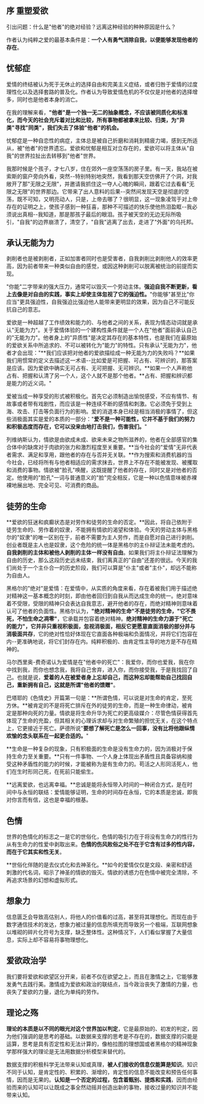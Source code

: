 ## 序 重塑爱欲

引出问题：什么是"他者"的绝对经验？远离这种经验的种种原因是什么？

作者认为纯粹之爱的最基本条件是：**一个人有勇气消除自我，以便能够发现他者的存在**。



## 忧郁症

爱情的终结被认为死于无休止的选择自由和完美主义症结，或者归咎于爱情的过度理性化以及选择套路的普及化。作者认为导致爱情危机的不仅仅是对他者的选择增多，同时也是他者本身的消亡。

在我的理解来看，**"他者"是一个独一无二的抽象概念，不应该被同质化和标准化，而今天的社会充斥着对比和比较，所有事物都被拿来比较、归类，为"异类"寻找"同类"，我们失去了体验"他者"的机会。**

忧郁症是一种自恋性的病症，主体总是被自己折磨和消耗到精疲力竭，感到无所适从，被"他者"的世界遗忘。爱欲和忧郁是相互对立存在的，爱欲可以将主体从"自我"的世界拉扯出去转移到"他者"世界。



我那时候是个孩子，才七八岁，住在郊外一座空荡荡的房子里。有一天，我站在被索斯的窗户旁向外看，突然--特别特别地突然，我看到那天空仿佛开了个洞，对我敞开了那"无限之无限"，并邀请我抓住这一夺人心魄的瞬间，跟着它过去看看"无限之无限"的世界那边。它带来了出人意料的后果--突然间发现天空是彻底的空荡，既不可知，又明亮动人，只是，上帝去哪了？很明显，这一现象凌驾于对上帝存在的证明之上，使孩子感到一种狂喜，那种不可描述的快乐使他热泪盈眶--我必须说出真相--我知道，那是那孩子最后的眼泪。孩子被天空的无边无际所吸引，"自我"的边界崩溃了，清空了，"自我"逃离了出去，走进了"外面"的乌托邦。



## 承认无能为力

剥削者也是被剥削者，正如加害者同时也是受害者，自我剥削比剥削他人的效率更高，因为前者带来一种类似自由的感觉，或因这种剥削可以脱离被统治的前提而实现。



"你能"二字带来的强大压力，通常可以毁灭一个劳动主体。**强迫自我不断更新，看上去像是对自由的实践，事实上却使主体忽视了它的强迫性。**"你能够"甚至比"你应当"更具强迫性，自我强迫比强迫他人能带来更明显的效果，因为自己不可能反抗自己的意志。



爱欲是一种超越了工作绩效和能力的、与他者之间的关系，表现为情态动词就是承认"无能为力"。关于爱情体验的一个建构性条件就是一个人在"他者"面前承认自己的"无能为力"。他者身上的"异质性"是决定其存在的基本特性，也是我们在最原始的爱欲关系中所追求的、不可以被转化为"能力"的特性。只有承认"无能为力"，他者才会出现："**我们应该把对他者的爱欲描绘成一种无能为力的失败吗？**如果我们用惯常的定义去描述这一术语--比如爱是可把握、可占有、可辨识的，那答案是应该。因为爱欲中确实无可占有、无可把握、无可辨识。**如果一个人声称他占有、把握和认清了另一个人，这个人就不是那个他者。**占有、把握和辨识都是能力的近义词。"



爱被当成一种享受的形式被积极化。首先它必须制造出愉悦感受，不应有情节、有故事或者带有戏剧性，而应该是一种连续不断的感情和刺激。它必须免于受到上海、攻击、打击等负面行为的影响。爱的消退本身已经是相当消极的事情了，但这些消极面其实是爱的本质的一部分："**爱不是一种可能性，它并不基于我们的努力和积极态度而存在，它可以没来由地打击我们，伤害我们。**"



列维纳斯认为，情欲是由欲成未成、欲来未来之物所滋养的，他者在全部感官的集合体中的缺席对于肉欲的张力和激烈程度至关重要。**当今社会的"爱情"无非代表者需求、满足和享用，跟他者的存在与否并无关联。**作为搜索和消费机器的当今社会，已经将所有与他者相适应的需求抹去，世界上不存在不能被发现、被攫取和消费的事物。情欲被"脸孔"唤醒，这既提醒了他者的存在，同时又是对他者的否定。他使用的"脸孔"一词与普通意义的"脸"完全相反，它是一种以色情意味被赤裸裸地展出地、完全可见、可消费的商品。



## 徒劳的生命

**爱欲的狂迷和疯癫状态是对劳作和徒劳的生命的否定。**因此，将自己依附于徒劳生命的、劳作着的奴隶，不能拥有情欲的渴望和体验。今天的劳动主体与黑格尔的"奴隶"的唯一区别在于，前者不需要为主人劳作，而是自愿对自己进行剥削。创业者既是主人也是奴隶，这个危险的统一体是黑格尔的主仆辩证法未能考虑的。**自我剥削的主体和被他人剥削的主体一样没有自由**。如果我们将主仆辩证法理解为自由的历史，那么这段历史远未结束，我们离真正的"自由"还差的很远。今天的我们尚处于一个主仆合一的历史阶段，我们可以算是"仆主"或者"主仆"，却远不能称为自由人。



黑格尔的"绝对"是爱情：在爱情中，从实质的角度来看，存在着被我们用于描述绝对精神这一基本概念的时刻，即由他者回归到自我从而达成生命的统一。绝对意味着不受限，受限的精神只会表达自我意志，避开他者的存在，而绝对精神则意味着认可了他者的负面性。黑格尔认为，**"绝对精神的生命"不是徒劳的生命，"它不畏死，不怕生命之凋零"**，它承载并包容着绝对精神。**绝对精神的生命力源于"死亡的能力"，它并非只重视积极面，忽视消极面，相反它更愿意直面消极的部分并与消极面共存**，它的绝对性恰好体现在它直面各种极端和负面情况，并将它们包容在内--更准确地说，将它们封存在内。纯粹积极的、由肯定性主导的地方是不存在精神的。



马尔西里奥-费奇诺认为爱情是在"他者中的死亡"：我爱你，而你也爱我，我在你中找到我，而你也想念我，我将自己舍弃，进入你，而你接受我，于是我找回了自己。也就是说，**爱着的人在被爱者身上忘却自己，而这种忘却能帮助自己找回自己，重新拥有自己，这就是所谓"他者的馈赠"**。



巴塔耶的《色情史》开篇第一句是：**所谓色情，可以说是对生命的肯定，至死方休。**被肯定的不是将死亡排斥在外的徒劳的生命，而是一种生命律动，被肯定是那种向死的力量。情欲是将生命升华为死亡的更高级媒介：尽管色情获得首先体现了生命的充盈，但其相关的心理诉求却与对生命繁殖的担忧无关，在这个特点上，它更接近于死亡。萨德所说"**要想了解死亡是怎么一回事，没有比将他跟纵情欢愉的念头联系在一起更合适的。**"



**生命是一种复杂的现象，只有积极面的生命是没有生命力的，因为消极对于保持生命力至关重要。**只有一件事物、一个人身上体现出矛盾性且具备容纳和接受这种矛盾性的能力的时候，才能被称为是有生命力的。苟活之人形同活死人，他们在生时形同己死，在死前只能偷生。



**远离爱欲，也远离幸福。**忠诚是能将永恒带入时间的一种闭合方式，是在时间中与永恒的联结：爱情能够证明，生命的时间存在永恒，它的本质是忠诚，即我对你言而有信，这也是幸福的根基。



## 色情

世界的色情化的标志之一是它的世俗化，色情的吸引力在于将没有生命力的性行为从有生命力的性爱中剥取出来。**色情的伤风败俗之处不在于它含有过多的性内容，而在于它其实和性无关**。



**世俗化伴随的是去仪式化和去神圣化。**如今的爱情仅仅是文段、亲密和舒适刺激的代名词，昭示了神圣的情欲的毁灭。情欲的诱惑力在色情中被完全清除，不再追求场景的幻想和虚拟形式。



## 想象力

信息匮乏会导致高估别人，将他人的价值看的过高，甚至将其理想化。而现在由于数字通信技术的发达，想象力被过量的信息所填充而导致另一个极端，互联网想象以堆砌的碎片化符号为支撑，缺乏整体性。这种情况下，人们看似掌握了大量信息，实际上却不容易将事物理想化。



## 爱欲政治学

我们要将爱欲和欲望区分开来，前者不仅在欲望之上，而且在激情之上，它能够激发勇气去践行美。激情成为爱欲和政治的联结点，当今政治丧失了激情的力量，也丧失了爱欲的力量，退化为单纯的劳作。



## 理论之殇

**理论的本质是以不同的眼光对这个世界加以判定**，它是最原始的、初发的判定，因为他们强调的是思考的基础。以数据来支撑的思考是不存在的，数据支撑的只能是运算，思考是具有否定性和无法计算的，像柏拉图的理想国或者黑格尔的精神现象学那样强大的理论是无法用数据分析模型来替代的。



数据支撑的积极科学无法带来认知或真理，**被人们接收的信息仅能算是知识**。知识不同于认知，是肯定性的、积累的、渐增的，肯定性的信息不能改变和预告任何事情，因而是无果的。**认知是一个否定的过程，包含着甄别、提炼和实践**，因而由经验而来的认知可以让既成之事全然动摇并创造出新的事物，接收过量的知识并不能带来认知。